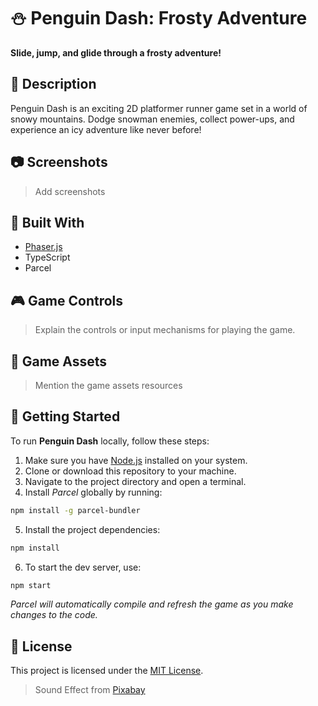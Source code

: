 # ⛄ Penguin Dash: Frosty Adventure

**Slide, jump, and glide through a frosty adventure!**

## 📖 Description

Penguin Dash is an exciting 2D platformer runner game set in a world of snowy mountains. Dodge snowman enemies, collect power-ups, and experience an icy adventure like never before!

## 📷 Screenshots

> Add screenshots

## 🔧 Built With

- [Phaser.js](https://phaser.io/)
- TypeScript
- Parcel

## 🎮 Game Controls

> Explain the controls or input mechanisms for playing the game.

## 🎨 Game Assets

> Mention the game assets resources
>

## 🚀 Getting Started

To run **Penguin Dash** locally, follow these steps:

1. Make sure you have [Node.js](https://nodejs.org/) installed on your system.
2. Clone or download this repository to your machine.
3. Navigate to the project directory and open a terminal.
4. Install *Parcel* globally by running:
```sh
npm install -g parcel-bundler
```
5. Install the project dependencies:
```sh
npm install
```
6. To start the dev server, use:
```sh
npm start
```
*Parcel will automatically compile and refresh the game as you make changes to the code.*

## 📜 License

This project is licensed under the [MIT License](./LICENSE).

> Sound Effect from <a href="https://pixabay.com/?utm_source=link-attribution&utm_medium=referral&utm_campaign=music&utm_content=6462">Pixabay</a>
